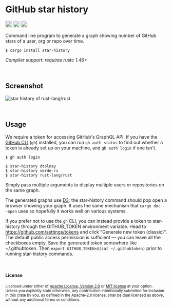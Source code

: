 GitHub star history
===================

[<img alt="github" src="https://img.shields.io/badge/github-dtolnay/star--history-8da0cb?style=for-the-badge&labelColor=555555&logo=github" height="20">](https://github.com/dtolnay/star-history)
[<img alt="crates.io" src="https://img.shields.io/crates/v/star-history.svg?style=for-the-badge&color=fc8d62&logo=rust" height="20">](https://crates.io/crates/star-history)
[<img alt="build status" src="https://img.shields.io/github/actions/workflow/status/dtolnay/star-history/ci.yml?branch=master&style=for-the-badge" height="20">](https://github.com/dtolnay/star-history/actions?query=branch%3Amaster)

Command line program to generate a graph showing number of GitHub stars of a
user, org or repo over time.

```console
$ cargo install star-history
```

*Compiler support: requires rustc 1.46+*

<br>

## Screenshot

![star history of rust-lang/rust](https://user-images.githubusercontent.com/1940490/72231437-3761ff80-3570-11ea-8658-6a269feb3a21.png)

<br>

## Usage

We require a token for accessing GitHub's GraphQL API. If you have the [GitHub
CLI] (`gh`) installed, you can run `gh auth status` to find out whether a token
is already set up on your machine, and `gh auth login` if one isn't.

[GitHub CLI]: https://cli.github.com

```console
$ gh auth login

$ star-history dtolnay
$ star-history serde-rs
$ star-history rust-lang/rust
```

Simply pass multiple arguments to display multiple users or repositories on the
same graph.

The generated graphs use [D3](https://d3js.org/); the star-history command
should pop open a browser showing your graph. It uses the same mechanism that
`cargo doc --open` uses so hopefully it works well on various systems.

If you prefer not to use the `gh` CLI, you can instead provide a token to
star-history through the GITHUB\_TOKEN environment variable. Head to
<https://github.com/settings/tokens> and click "Generate new token (classic)".
The default public access permission is sufficient &mdash; you can leave all the
checkboxes empty. Save the generated token somewhere like ~/.githubtoken. Then
`export GITHUB_TOKEN=$(cat ~/.githubtoken)` prior to running star-history
commands.

<br>

#### License

<sup>
Licensed under either of <a href="LICENSE-APACHE">Apache License, Version
2.0</a> or <a href="LICENSE-MIT">MIT license</a> at your option.
</sup>

<br>

<sub>
Unless you explicitly state otherwise, any contribution intentionally submitted
for inclusion in this crate by you, as defined in the Apache-2.0 license, shall
be dual licensed as above, without any additional terms or conditions.
</sub>
